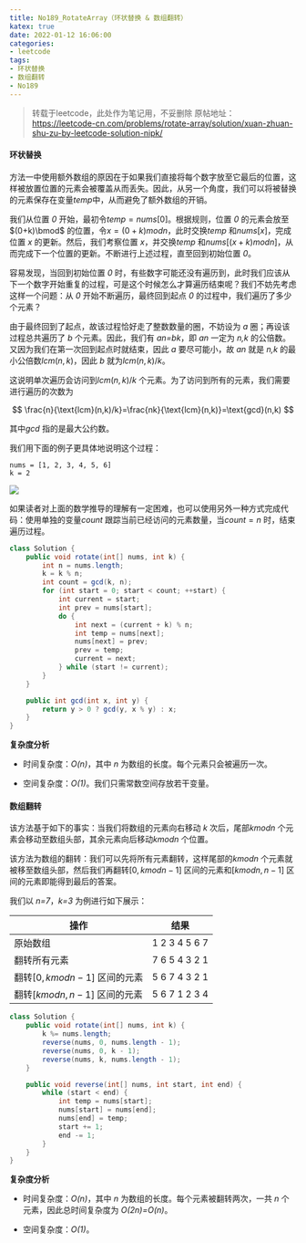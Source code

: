 ```yaml
---
title: No189_RotateArray（环状替换 & 数组翻转）
katex: true
date: 2022-01-12 16:06:00
categories: 
- leetcode
tags:
- 环状替换
- 数组翻转
- No189
---
```


>转载于leetcode，此处作为笔记用，不妥删除
>原帖地址：https://leetcode-cn.com/problems/rotate-array/solution/xuan-zhuan-shu-zu-by-leetcode-solution-nipk/

#### 环状替换

方法一中使用额外数组的原因在于如果我们直接将每个数字放至它最后的位置，这样被放置位置的元素会被覆盖从而丢失。因此，从另一个角度，我们可以将被替换的元素保存在变量$temp$中，从而避免了额外数组的开销。

我们从位置 *0* 开始，最初令$temp=nums[0]$。根据规则，位置 *0* 的元素会放至$(0+k)\bmod$ 的位置，令$x=(0+k)modn$，此时交换$temp$ 和$nums[x]$，完成位置 *x* 的更新。然后，我们考察位置 *x*，并交换$temp$ 和$nums[(x+k)modn]$，从而完成下一个位置的更新。不断进行上述过程，直至回到初始位置 *0*。

容易发现，当回到初始位置 *0* 时，有些数字可能还没有遍历到，此时我们应该从下一个数字开始重复的过程，可是这个时候怎么才算遍历结束呢？我们不妨先考虑这样一个问题：从 *0* 开始不断遍历，最终回到起点 *0* 的过程中，我们遍历了多少个元素？

由于最终回到了起点，故该过程恰好走了整数数量的圈，不妨设为 *a* 圈；再设该过程总共遍历了 *b* 个元素。因此，我们有 *an=bk*，即 *an* 一定为 *n,k* 的公倍数。又因为我们在第一次回到起点时就结束，因此 *a* 要尽可能小，故 *an* 就是 *n,k* 的最小公倍数$lcm(n,k)$，因此 *b* 就为$lcm(n,k)/k$。

这说明单次遍历会访问到$lcm(n,k)/k$ 个元素。为了访问到所有的元素，我们需要进行遍历的次数为

$$
\frac{n}{\text{lcm}(n,k)/k}=\frac{nk}{\text{lcm}(n,k)}=\text{gcd}(n,k)
$$


其中$gcd$ 指的是最大公约数。

我们用下面的例子更具体地说明这个过程：
```
nums = [1, 2, 3, 4, 5, 6]
k = 2
```

![](https://cdn.jsdelivr.net/gh/LVicBlack/IMG/root/f0493a97cdb7bc46b37306ca14e555451496f9f9c21effcad8517a81a26f30d6-image.png)

如果读者对上面的数学推导的理解有一定困难，也可以使用另外一种方式完成代码：使用单独的变量$count$ 跟踪当前已经访问的元素数量，当$count=n$ 时，结束遍历过程。


```Java [sol2-Java]
class Solution {
    public void rotate(int[] nums, int k) {
        int n = nums.length;
        k = k % n;
        int count = gcd(k, n);
        for (int start = 0; start < count; ++start) {
            int current = start;
            int prev = nums[start];
            do {
                int next = (current + k) % n;
                int temp = nums[next];
                nums[next] = prev;
                prev = temp;
                current = next;
            } while (start != current);
        }
    }

    public int gcd(int x, int y) {
        return y > 0 ? gcd(y, x % y) : x;
    }
}
```


**复杂度分析**

* 时间复杂度：*O(n)*，其中 *n* 为数组的长度。每个元素只会被遍历一次。

* 空间复杂度：*O(1)*。我们只需常数空间存放若干变量。

#### 数组翻转

该方法基于如下的事实：当我们将数组的元素向右移动 *k* 次后，尾部$k mod n$ 个元素会移动至数组头部，其余元素向后移动$k mod n$ 个位置。

该方法为数组的翻转：我们可以先将所有元素翻转，这样尾部的$k mod n$ 个元素就被移至数组头部，然后我们再翻转$[0,kmodn−1]$ 区间的元素和$[kmodn,n−1]$ 区间的元素即能得到最后的答案。

我们以 *n=7*，*k=3* 为例进行如下展示：

| 操作                                | 结果            |
| ----------------------------------- | --------------- |
| 原始数组                            |$1~2~3~4~5~6~7$|
| 翻转所有元素                        |$7~6~5~4~3~2~1$|
| 翻转$[0,kmodn−1]$ 区间的元素 |$5~6~7~4~3~2~1$|
| 翻转$[kmodn,n−1]$ 区间的元素 |$5~6~7~1~2~3~4$|


```Java [sol3-Java]
class Solution {
    public void rotate(int[] nums, int k) {
        k %= nums.length;
        reverse(nums, 0, nums.length - 1);
        reverse(nums, 0, k - 1);
        reverse(nums, k, nums.length - 1);
    }

    public void reverse(int[] nums, int start, int end) {
        while (start < end) {
            int temp = nums[start];
            nums[start] = nums[end];
            nums[end] = temp;
            start += 1;
            end -= 1;
        }
    }
}
```

**复杂度分析**

* 时间复杂度：*O(n)*，其中 *n* 为数组的长度。每个元素被翻转两次，一共 *n* 个元素，因此总时间复杂度为 *O(2n)=O(n)*。

* 空间复杂度：*O(1)*。